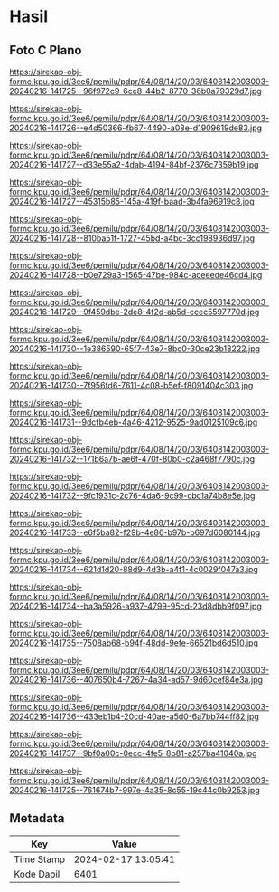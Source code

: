 # Hasil

## Foto C Plano

https://sirekap-obj-formc.kpu.go.id/3ee6/pemilu/pdpr/64/08/14/20/03/6408142003003-20240216-141725--96f972c9-6cc8-44b2-8770-36b0a79329d7.jpg

https://sirekap-obj-formc.kpu.go.id/3ee6/pemilu/pdpr/64/08/14/20/03/6408142003003-20240216-141726--e4d50366-fb67-4490-a08e-d1909619de83.jpg

https://sirekap-obj-formc.kpu.go.id/3ee6/pemilu/pdpr/64/08/14/20/03/6408142003003-20240216-141727--d33e55a2-4dab-4194-84bf-2376c7359b19.jpg

https://sirekap-obj-formc.kpu.go.id/3ee6/pemilu/pdpr/64/08/14/20/03/6408142003003-20240216-141727--45315b85-145a-419f-baad-3b4fa96919c8.jpg

https://sirekap-obj-formc.kpu.go.id/3ee6/pemilu/pdpr/64/08/14/20/03/6408142003003-20240216-141728--810ba51f-1727-45bd-a4bc-3cc198936d97.jpg

https://sirekap-obj-formc.kpu.go.id/3ee6/pemilu/pdpr/64/08/14/20/03/6408142003003-20240216-141728--b0e729a3-1565-47be-984c-aceeede46cd4.jpg

https://sirekap-obj-formc.kpu.go.id/3ee6/pemilu/pdpr/64/08/14/20/03/6408142003003-20240216-141729--9f459dbe-2de8-4f2d-ab5d-ccec5597770d.jpg

https://sirekap-obj-formc.kpu.go.id/3ee6/pemilu/pdpr/64/08/14/20/03/6408142003003-20240216-141730--1e386590-65f7-43e7-8bc0-30ce23b18222.jpg

https://sirekap-obj-formc.kpu.go.id/3ee6/pemilu/pdpr/64/08/14/20/03/6408142003003-20240216-141730--7f956fd6-7611-4c08-b5ef-f8091404c303.jpg

https://sirekap-obj-formc.kpu.go.id/3ee6/pemilu/pdpr/64/08/14/20/03/6408142003003-20240216-141731--9dcfb4eb-4a46-4212-9525-9ad0125109c6.jpg

https://sirekap-obj-formc.kpu.go.id/3ee6/pemilu/pdpr/64/08/14/20/03/6408142003003-20240216-141732--171b6a7b-ae6f-470f-80b0-c2a468f7790c.jpg

https://sirekap-obj-formc.kpu.go.id/3ee6/pemilu/pdpr/64/08/14/20/03/6408142003003-20240216-141732--9fc1931c-2c76-4da6-9c99-cbc1a74b8e5e.jpg

https://sirekap-obj-formc.kpu.go.id/3ee6/pemilu/pdpr/64/08/14/20/03/6408142003003-20240216-141733--e6f5ba82-f29b-4e86-b97b-b697d6080144.jpg

https://sirekap-obj-formc.kpu.go.id/3ee6/pemilu/pdpr/64/08/14/20/03/6408142003003-20240216-141734--621d1d20-88d9-4d3b-a4f1-4c0029f047a3.jpg

https://sirekap-obj-formc.kpu.go.id/3ee6/pemilu/pdpr/64/08/14/20/03/6408142003003-20240216-141734--ba3a5926-a937-4799-95cd-23d8dbb9f097.jpg

https://sirekap-obj-formc.kpu.go.id/3ee6/pemilu/pdpr/64/08/14/20/03/6408142003003-20240216-141735--7508ab68-b94f-48dd-9efe-66521bd6d510.jpg

https://sirekap-obj-formc.kpu.go.id/3ee6/pemilu/pdpr/64/08/14/20/03/6408142003003-20240216-141736--407650b4-7267-4a34-ad57-9d60cef84e3a.jpg

https://sirekap-obj-formc.kpu.go.id/3ee6/pemilu/pdpr/64/08/14/20/03/6408142003003-20240216-141736--433eb1b4-20cd-40ae-a5d0-6a7bb744ff82.jpg

https://sirekap-obj-formc.kpu.go.id/3ee6/pemilu/pdpr/64/08/14/20/03/6408142003003-20240216-141737--9bf0a00c-0ecc-4fe5-8b81-a257ba41040a.jpg

https://sirekap-obj-formc.kpu.go.id/3ee6/pemilu/pdpr/64/08/14/20/03/6408142003003-20240216-141725--761674b7-997e-4a35-8c55-19c44c0b9253.jpg


## Metadata

| Key        | Value               |
| ---------- | ------------------- |
| Time Stamp | 2024-02-17 13:05:41 |
| Kode Dapil | 6401                |



